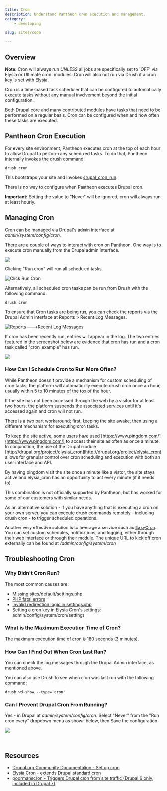 ```yaml
---
title: Cron
description: Understand Pantheon cron execution and management.
category:
    - developing

slug: sites/code

---
```


## Overview

 **Note**: Cron will always run _UNLESS_ all jobs are specifically set to 'OFF' via Elysia or Ultimate cron  modules. Cron will also not run via Drush if a cron key is set with Elysia.

Cron is a time-based task scheduler that can be configured to automatically execute tasks without any manual involvement beyond the initial configuration.

Both Drupal core and many contributed modules have tasks that need to be performed on a regular basis. Cron can be configured when and how often these tasks are executed.

## Pantheon Cron Execution

For every site environment, Pantheon executes cron at the top of each hour to allow Drupal to perform any scheduled tasks. To do that, Pantheon internally invokes the drush command:

    drush cron

This bootstraps your site and invokes [drupal\_cron\_run](https://api.drupal.org/api/drupal/includes!common.inc/function/drupal_cron_run/7).

There is no way to configure when Pantheon executes Drupal cron.

**Important:** Setting the value to "Never" will be ignored, cron will always run at least hourly.

## Managing Cron

Cron can be managed via Drupal's admin interface at _admin/system/config/cron_.

There are a couple of ways to interact with cron on Pantheon. One way is to execute cron manually from the Drupal admin interface.

![](https://pantheon-systems.desk.com/customer/portal/attachments/73173)

Clicking "Run cron" will run all scheduled tasks.

![Click Run Cron](https://pantheon-systems.desk.com/customer/portal/attachments/73176)

Alternatively, all scheduled cron tasks can be run from Drush with the following command:

    drush cron

To ensure that Cron tasks are being run, you can check the reports via the Drupal Admin interface at Reports > Recent Log Messages. 

![Reports--->Recent Log Messages](https://pantheon-systems.desk.com/customer/portal/attachments/74068)

If cron has been recently run, entries will appear in the log. The two entries featured in the screenshot below are evidence that cron has run and a cron task called "cron\_example" has run.

![](https://pantheon-systems.desk.com/customer/portal/attachments/74077)

### How Can I Schedule Cron to Run More Often?

While Pantheon doesn't provide a mechanism for custom scheduling of cron tasks, the platform will automatically execute drush cron once an hour, usually within 5 to 10 minutes of the top of the hour.

If the site has not been accessed through the web by a visitor for at least two hours, the platform suspends the associated services until it's accessed again and cron will not run.

There is a two part workaround; first, keeping the site awake, then using a different mechanism for executing cron tasks.

To keep the site active, some users have used [https://www.pingdom.com/](https://www.pingdom.com/) to access their site as often as once a minute. In conjunction, the use of the Drupal module [http://drupal.org/project/elysia\_cron](http://drupal.org/project/elysia_cron) allows for granular control over cron scheduling and execution with both an user interface and API.

By having pingdom visit the site once a minute like a vistor, the site stays active and elysia\_cron has an opportunity to act every minute (if it needs to).

This combination is not officially supported by Pantheon, but has worked for some of our customers with similar needs.

As an alternative solution - if you have anything that is executing a cron on your own server, you can execute drush commands remotely - including drush cron - to trigger scheduled operations.

Another very effective solution is to leverage a service such as [EasyCron](http://www.easycron.com). You can set custom schedules, notifications, and logging, either through their web interface or through their [module](https://drupal.org/project/EasyCron). The unique URL to kick off cron externally can be found at _/admin/config/system/cron_

## Troubleshooting Cron

### Why Didn't Cron Run?

The most common causes are:

- Missing sites/default/settings.php
- [PHP fatal errors](/articles/errors/php-errors-and-exceptions/)
- [Invalid redirection logic in settings.php](/articles/sites/code/redirect-incoming-requests/)
- Setting a cron key in Elysia Cron's settings: admin/config/system/cron/settings

### What is the Maximum Execution Time of Cron?

The maximum execution time of cron is 180 seconds (3 minutes).

### How Can I Find Out When Cron Last Ran?

You can check the log messages through the Drupal Admin interface, as mentioned above.  
You can also use Drush to see when cron was last run with the following command:

    drush wd-show --type='cron'

### Can I Prevent Drupal Cron From Running?

Yes - in Drupal at _admin/system/config/cron_. Select "Never" from the "Run cron every" dropdown menu as shown below, then Save the configuration. 

![](https://pantheon-systems.desk.com/customer/portal/attachments/74128)  
 

## Resources

- [Drupal.org Community Documentation - Set up cron](http://drupal.org/cron)
- [Elysia Cron - extends Drupal standard cron](http://drupal.org/project/elysia_cron)
- [poormanscron - Triggers Drupal cron from site traffic (Drupal 6 only, included in Drupal 7)](https://drupal.org/project/poormanscron)
